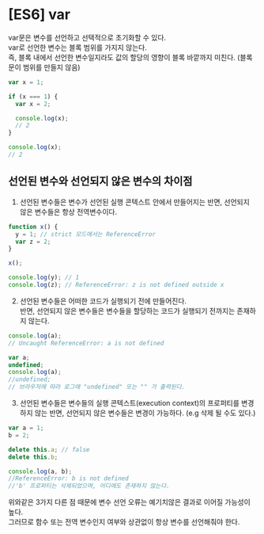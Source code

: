 # [ES6] var

var문은 변수를 선언하고 선택적으로 초기화할 수 있다.  
var로 선언한 변수는 블록 범위를 가지지 않는다.  
즉, 블록 내에서 선언한 변수일지라도 값의 할당의 영향이 블록 바깥까지 미친다.
(블록문이 범위를 만들지 않음)

```js
var x = 1;

if (x === 1) {
  var x = 2;

  console.log(x);
  // 2
}

console.log(x);
// 2
```

## 선언된 변수와 선언되지 않은 변수의 차이점

1. 선언된 변수들은 변수가 선언된 실행 콘텍스트 안에서 만들어지는 반면, 선언되지 않은 변수들은 항상 전역변수이다.

```js
function x() {
  y = 1; // strict 모드에서는 ReferenceError
  var z = 2;
}

x();

console.log(y); // 1
console.log(z); // ReferenceError: z is not defined outside x
```

2. 선언된 변수들은 어떠한 코드가 실행되기 전에 만들어진다.  
   반면, 선언되지 않은 변수들은 변수들을 할당하는 코드가 실행되기 전까지는 존재하지 않는다.

```js
console.log(a);
// Uncaught ReferenceError: a is not defined
```

```js
var a;
undefined;
console.log(a);
//undefined;
// 브라우저에 따라 로그에 "undefined" 또는 "" 가 출력된다.
```

3. 선언된 변수들은 변수들의 실행 콘텍스트(execution context)의 프로퍼티를 변경하지 않는 반면, 선언되지 않은 변수들은 변경이 가능하다. (e.g 삭제 될 수도 있다.)

```js
var a = 1;
b = 2;

delete this.a; // false
delete this.b;

console.log(a, b);
//ReferenceError: b is not defined
//'b' 프로퍼티는 삭제되었으며, 어디에도 존재하지 않는다.
```

위와같은 3가지 다른 점 때문에 변수 선언 오류는 예기치않은 결과로 이어질 가능성이 높다.  
그러므로 함수 또는 전역 변수인지 여부와 상관없이 항상 변수를 선언해줘야 한다.
